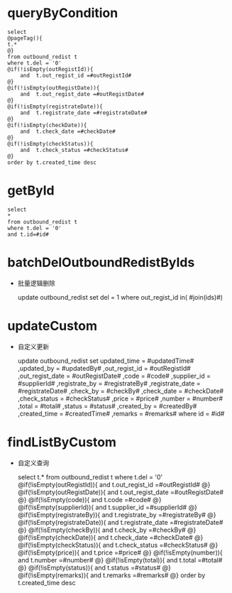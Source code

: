 queryByCondition
===


    select 
    @pageTag(){
    t.*
    @}
    from outbound_redist t
    where t.del = '0'  
    @if(!isEmpty(outRegistId)){
        and  t.out_regist_id =#outRegistId#
    @}
    @if(!isEmpty(outRegistDate)){
        and  t.out_regist_date =#outRegistDate#
    @}
    @if(!isEmpty(registrateDate)){
        and  t.registrate_date =#registrateDate#
    @}
    @if(!isEmpty(checkDate)){
        and  t.check_date =#checkDate#
    @}
    @if(!isEmpty(checkStatus)){
        and  t.check_status =#checkStatus#
    @}
    order by t.created_time desc
    
    
    
getById
===

    select
    *
    from outbound_redist t
    where t.del = '0'
    and t.id=#id#



batchDelOutboundRedistByIds
===

* 批量逻辑删除

    update outbound_redist set del = 1 where out_regist_id  in( #join(ids)#)
    


updateCustom
===

* 自定义更新

    update outbound_redist 
    set 
        updated_time = #updatedTime#
        ,updated_by = #updatedBy#
                ,out_regist_id = #outRegistId#
                ,out_regist_date = #outRegistDate#
                ,code = #code#
                ,supplier_id = #supplierId#
                ,registrate_by = #registrateBy#
                ,registrate_date = #registrateDate#
                ,check_by = #checkBy#
                ,check_date = #checkDate#
                ,check_status = #checkStatus#
                ,price = #price#
                ,number = #number#
                ,total = #total#
                ,status = #status#
                ,created_by = #createdBy#
                ,created_time = #createdTime#
                ,remarks = #remarks#
    where id  = #id#
    
    
    
findListByCustom
===

* 自定义查询


    select 
    t.*
    from outbound_redist t
    where t.del = '0'  
    @if(!isEmpty(outRegistId)){
        and  t.out_regist_id =#outRegistId#
    @}
    @if(!isEmpty(outRegistDate)){
        and  t.out_regist_date =#outRegistDate#
    @}
    @if(!isEmpty(code)){
        and  t.code =#code#
    @}
    @if(!isEmpty(supplierId)){
        and  t.supplier_id =#supplierId#
    @}
    @if(!isEmpty(registrateBy)){
        and  t.registrate_by =#registrateBy#
    @}
    @if(!isEmpty(registrateDate)){
        and  t.registrate_date =#registrateDate#
    @}
    @if(!isEmpty(checkBy)){
        and  t.check_by =#checkBy#
    @}
    @if(!isEmpty(checkDate)){
        and  t.check_date =#checkDate#
    @}
    @if(!isEmpty(checkStatus)){
        and  t.check_status =#checkStatus#
    @}
    @if(!isEmpty(price)){
        and  t.price =#price#
    @}
    @if(!isEmpty(number)){
        and  t.number =#number#
    @}
    @if(!isEmpty(total)){
        and  t.total =#total#
    @}
    @if(!isEmpty(status)){
        and  t.status =#status#
    @}
    @if(!isEmpty(remarks)){
        and  t.remarks =#remarks#
    @}
    order by t.created_time desc